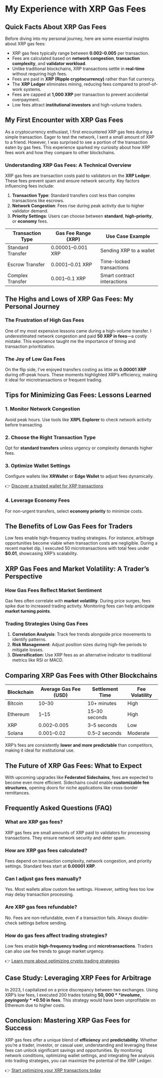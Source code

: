 # My Experience with XRP Gas Fees

## Quick Facts About XRP Gas Fees

Before diving into my personal journey, here are some essential insights about XRP gas fees:

- XRP gas fees typically range between **$0.002–$0.005** per transaction.
- Fees are calculated based on **network congestion**, **transaction complexity**, and **validator workload**.
- Unlike traditional blockchains, XRP transactions settle in **real-time** without requiring high fees.
- Fees are paid in **XRP (Ripple cryptocurrency)** rather than fiat currency.
- The **XRP Ledger** eliminates mining, reducing fees compared to proof-of-work systems.
- Fees are capped at **1,000 XRP** per transaction to prevent accidental overpayment.
- Low fees attract **institutional investors** and high-volume traders.

## My First Encounter with XRP Gas Fees

As a cryptocurrency enthusiast, I first encountered XRP gas fees during a simple transaction. Eager to test the network, I sent a small amount of XRP to a friend. However, I was surprised to see a portion of the transaction eaten by gas fees. This experience sparked my curiosity about how XRP fees work and how they compare to other blockchains.

### Understanding XRP Gas Fees: A Technical Overview

XRP gas fees are transaction costs paid to validators on the **XRP Ledger**. These fees prevent spam and ensure network security. Key factors influencing fees include:

1. **Transaction Type**: Standard transfers cost less than complex transactions like escrows.
2. **Network Congestion**: Fees rise during peak activity due to higher validator demand.
3. **Priority Settings**: Users can choose between **standard**, **high-priority**, or **economy** fees.

| Transaction Type       | Gas Fee Range (XRP) | Use Case Example              |
|-------------------------|---------------------|-------------------------------|
| Standard Transfer       | 0.00001–0.001 XRP   | Sending XRP to a wallet       |
| Escrow Transfer         | 0.0001–0.01 XRP     | Time-locked transactions      |
| Complex Transfer        | 0.001–0.1 XRP       | Smart contract interactions   |

## The Highs and Lows of XRP Gas Fees: My Personal Journey

### The Frustration of High Gas Fees

One of my most expensive lessons came during a high-volume transfer. I underestimated network congestion and paid **50 XRP in fees**—a costly mistake. This experience taught me the importance of timing and transaction prioritization.

### The Joy of Low Gas Fees

On the flip side, I’ve enjoyed transfers costing as little as **0.00001 XRP** during off-peak hours. These moments highlighted XRP’s efficiency, making it ideal for microtransactions or frequent trading.

## Tips for Minimizing Gas Fees: Lessons Learned

### 1. Monitor Network Congestion

Avoid peak hours. Use tools like **XRPL Explorer** to check network activity before transacting.

### 2. Choose the Right Transaction Type

Opt for **standard transfers** unless urgency or complexity demands higher fees.

### 3. Optimize Wallet Settings

Configure wallets like **XRWallet** or **Edge Wallet** to adjust fees dynamically.

👉 [Discover a trusted wallet for XRP transactions](https://bit.ly/okx-bonus)

### 4. Leverage Economy Fees

For non-urgent transfers, select **economy priority** to minimize costs.

## The Benefits of Low Gas Fees for Traders

Low fees enable high-frequency trading strategies. For instance, arbitrage opportunities become viable when transaction costs are negligible. During a recent market dip, I executed 50 microtransactions with total fees under **$0.01**, showcasing XRP’s scalability.

## XRP Gas Fees and Market Volatility: A Trader’s Perspective

### How Gas Fees Reflect Market Sentiment

Gas fees often correlate with **market volatility**. During price surges, fees spike due to increased trading activity. Monitoring fees can help anticipate **market turning points**.

### Trading Strategies Using Gas Fees

1. **Correlation Analysis**: Track fee trends alongside price movements to identify patterns.
2. **Risk Management**: Adjust position sizes during high-fee periods to mitigate losses.
3. **Diversification**: Use XRP fees as an alternative indicator to traditional metrics like RSI or MACD.

## Comparing XRP Gas Fees with Other Blockchains

| Blockchain       | Average Gas Fee (USD) | Settlement Time | Fee Volatility |
|------------------|-----------------------|-----------------|----------------|
| Bitcoin          | $10–$30               | 10+ minutes     | High           |
| Ethereum         | $1–$15                | 15–30 seconds   | High           |
| XRP              | $0.002–$0.005         | 3–5 seconds     | Low            |
| Solana           | $0.001–$0.02          | 0.5–2 seconds   | Moderate       |

XRP’s fees are consistently **lower and more predictable** than competitors, making it ideal for institutional use.

## The Future of XRP Gas Fees: What to Expect

With upcoming upgrades like **Federated Sidechains**, fees are expected to become even more efficient. Sidechains could enable **customizable fee structures**, opening doors for niche applications like cross-border remittances.

## Frequently Asked Questions (FAQ)

### What are XRP gas fees?

XRP gas fees are small amounts of XRP paid to validators for processing transactions. They ensure network security and deter spam.

### How are XRP gas fees calculated?

Fees depend on transaction complexity, network congestion, and priority settings. Standard fees start at **0.00001 XRP**.

### Can I adjust gas fees manually?

Yes. Most wallets allow custom fee settings. However, setting fees too low may delay transaction processing.

### Are XRP gas fees refundable?

No. Fees are non-refundable, even if a transaction fails. Always double-check settings before sending.

### How do gas fees affect trading strategies?

Low fees enable **high-frequency trading** and **microtransactions**. Traders can also use fee trends to gauge market urgency.

👉 [Learn more about optimizing crypto trading strategies](https://bit.ly/okx-bonus)

## Case Study: Leveraging XRP Fees for Arbitrage

In 2023, I capitalized on a price discrepancy between two exchanges. Using XRP’s low fees, I executed 200 trades totaling **$50,000** in volume, paying only **$0.50 in fees**. This strategy would have been unprofitable on Ethereum due to higher costs.

## Conclusion: Mastering XRP Gas Fees for Success

XRP gas fees offer a unique blend of **efficiency** and **predictability**. Whether you’re a trader, investor, or casual user, understanding and leveraging these fees can unlock significant savings and opportunities. By monitoring network conditions, optimizing wallet settings, and integrating fee analysis into trading strategies, you can maximize the potential of the XRP Ledger.

👉 [Start optimizing your XRP transactions today](https://bit.ly/okx-bonus)
